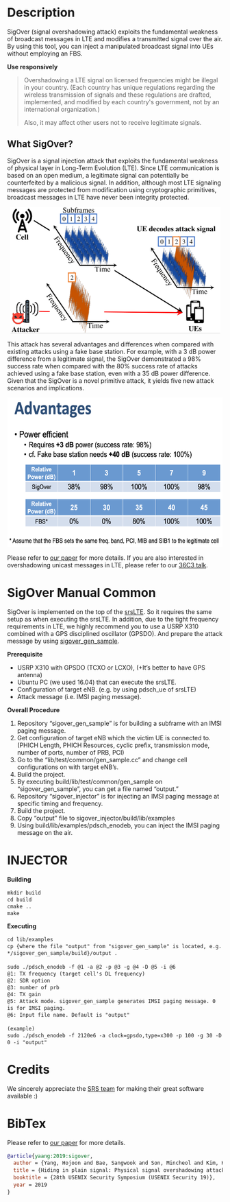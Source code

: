 Description
========

SigOver (signal overshadowing attack) exploits the fundamental weakness of broadcast messages in LTE and modifies a transmitted signal over the air. By using this tool, you can inject a manipulated broadcast signal into UEs without employing an FBS. 

**Use responsively**
>Overshadowing a LTE signal on licensed frequencies might be illegal in your country.
(Each country has unique regulations regarding the wireless transmission of signals and these regulations are drafted, implemented, and modified by each country's government, not by an international organization.)
>
>Also, it may affect other users not to receive legitimate signals. 

## What SigOver?
SigOver is a signal injection attack that exploits the fundamental weakness of physical layer in Long-Term Evolution (LTE). 
Since LTE communication is based on an open medium, a legitimate signal can potentially be counterfeited by a malicious signal. In addition, although most LTE signaling messages are protected from modification using cryptographic primitives, broadcast messages in LTE have never been integrity protected. 

<p align="center">
<img src="./img/sigover.png" width="491" height="295">
 </p>

This attack has several advantages and differences when compared with existing attacks using a fake base station. For example, with a 3 dB power difference from a legitimate signal, the SigOver demonstrated a 98% success rate when compared with the 80% success rate of attacks achieved using a fake base station, even with a 35 dB power difference. Given that the SigOver is a novel primitive attack, it yields five new attack scenarios and implications. 

<p align="center">
<img src="./img/Advantages.png" width="593" height="348">
 </p>
 
Please refer to [our
paper](https://syssec.kaist.ac.kr/pub/2019/sec19-yang-hojoon.pdf) for more details. 
If you are also interested in overshadowing unicast messages in LTE, please refer to our [36C3 talk](https://media.ccc.de/v/36c3-10801-sigover_alpha). 


SigOver Manual Common
========

SigOver is implemented on the top of the [srsLTE](https://github.com/srsran/srsRAN). 
So it requires the same setup as when executing the srsLTE. 
In addition, due to the tight frequency requirements in LTE, we highly recommend you to use a USRP X310 combined with a GPS disciplined oscillator (GPSDO). 
And prepare the attack message by using [sigover_gen_sample](https://github.com/SysSec-KAIST/sigover_gen_sample). 

**Prerequisite**
 - USRP X310 with GPSDO (TCXO or LCXO), (+It’s better to have GPS antenna)
 - Ubuntu PC (we used 16.04) that can execute the srsLTE. 
 - Configuration of target eNB. (e.g. by using pdsch_ue of srsLTE)
 - Attack message (i.e. IMSI paging message). 

**Overall Procedure**
1. Repository “sigover_gen_sample” is for building a subframe with an IMSI paging message.
2. Get configuration of target eNB which the victim UE is connected to. (PHICH Length, PHICH Resources, cyclic prefix, transmission mode, number of ports, number of PRB, PCI)
3. Go to the “lib/test/common/gen_sample.cc” and change cell configurations on with target eNB’s. 
4. Build the project. 
5. By executing build/lib/test/common/gen_sample on “sigover_gen_sample”, you can get a file named “output.” 
6. Repository “sigover_injector” is for injecting an IMSI paging message at specific timing and frequency.
7. Build the project.
8. Copy “output” file to sigover_injector/build/lib/examples
9. Using build/lib/examples/pdsch_enodeb, you can inject the IMSI paging message on the air. 

INJECTOR
========

**Building**
```
mkdir build
cd build
cmake ..
make
```

**Executing**
```
cd lib/examples
cp {where the file "output" from "sigover_gen_sample" is located, e.g. */sigover_gen_sample/build}/output .

sudo ./pdsch_enodeb -f @1 -a @2 -p @3 -g @4 -D @5 -i @6
@1: TX frequency (target cell's DL frequency)
@2: SDR option
@3: number of prb
@4: TX gain
@5: Attack mode. sigover_gen_sample generates IMSI paging message. 0 is for IMSI paging.
@6: Input file name. Default is "output"

(example)
sudo ./pdsch_enodeb -f 2120e6 -a clock=gpsdo,type=x300 -p 100 -g 30 -D 0 -i "output"

```

# Credits
We sincerely appreciate the [SRS team](https://www.srs.io) for making their great software available :)


# BibTex
Please refer to [our
paper](https://syssec.kaist.ac.kr/pub/2019/sec19-yang-hojoon.pdf) for more details. 
```bibtex
@article{yaang:2019:sigover,
  author = {Yang, Hojoon and Bae, Sangwook and Son, Mincheol and Kim, Hongil and Kim, Song Min and Kim, Yongdae},
  title = {Hiding in plain signal: Physical signal overshadowing attack on {LTE}},
  booktitle = {28th USENIX Security Symposium (USENIX Security 19)},
  year = 2019
}
```
